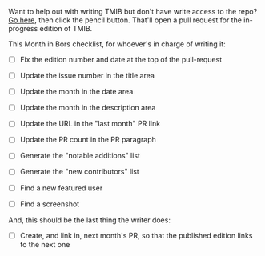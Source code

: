 Want to help out with writing TMIB but don't have write access to the repo?
[Go here](https://github.com/bors-ng/bors-ng.github.io/blob/tmib-EDITION_NUMBER/_posts/EDITION_DATE-tmib-EDITION_NUMBER.md), then click the pencil button. That'll open a pull request for the in-progress edition of TMIB.

This Month in Bors checklist, for whoever's in charge of writing it:

- [ ] Fix the edition number and date at the top of the pull-request

- [ ] Update the issue number in the title area

- [ ] Update the month in the date area

- [ ] Update the month in the description area

- [ ] Update the URL in the "last month" PR link

- [ ] Update the PR count in the PR paragraph

- [ ] Generate the "notable additions" list

- [ ] Generate the "new contributors" list

- [ ] Find a new featured user

- [ ] Find a screenshot

And, this should be the last thing the writer does:

- [ ] Create, and link in, next month's PR, so that the published edition links to the next one
